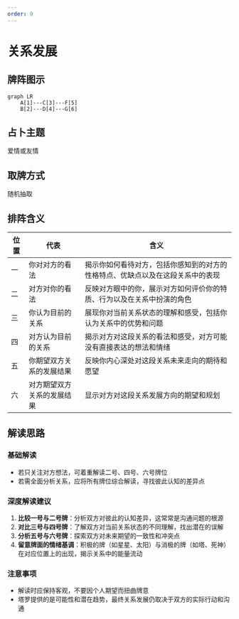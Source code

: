 ```yaml
---
order: 9
---
```


# 关系发展

## 牌阵图示
```mermaid
graph LR
    A[1]---C[3]---F[5]
    B[2]---D[4]---G[6]
```

## 占卜主题
爱情或友情

## 取牌方式
随机抽取


## 排阵含义

| 位置 | 代表                       | 含义                                                                           |
| ---- | -------------------------- | ------------------------------------------------------------------------------ |
| 一   | 你对对方的看法             | 揭示你如何看待对方，包括你感知到的对方的性格特点、优缺点以及在这段关系中的表现 |
| 二   | 对方对你的看法             | 反映对方眼中的你，展示对方如何评价你的特质、行为以及在关系中扮演的角色         |
| 三   | 你认为目前的关系           | 展现你对当前关系状态的理解和感受，包括你认为关系中的优势和问题                 |
| 四   | 对方认为目前的关系         | 揭示对方对这段关系的看法和感受，对方可能没有直接表达的想法和情绪               |
| 五   | 你期望双方关系的发展结果   | 反映你内心深处对这段关系未来走向的期待和愿望                                   |
| 六   | 对方期望双方关系的发展结果 | 显示对方对这段关系发展方向的期望和规划                                         |

## 解读思路

### 基础解读
- 若只关注对方想法，可着重解读二号、四号、六号牌位
- 若需全面分析关系，应将所有牌位综合解读，寻找彼此认知的差异点

### 深度解读建议
1. **比较一号与二号牌**：分析双方对彼此的认知差异，这常常是沟通问题的根源
2. **对比三号与四号牌**：了解双方对当前关系状态的不同理解，找出潜在的误解
3. **分析五号与六号牌**：探索双方对未来期望的一致性和冲突点
4. **留意牌面的情绪基调**：积极的牌（如星星、太阳）与消极的牌（如塔、死神）在对应位置上的出现，揭示关系中的能量流动

### 注意事项
- 解读时应保持客观，不要因个人期望而扭曲牌意
- 塔罗提供的是可能性和潜在趋势，最终关系发展仍取决于双方的实际行动和沟通